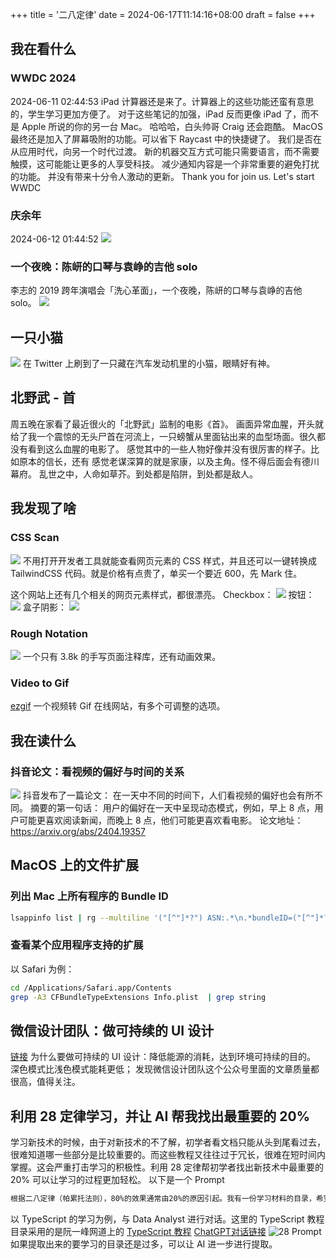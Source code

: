 +++
title = '二八定律'
date = 2024-06-17T11:14:16+08:00
draft = false
+++

## 我在看什么

### WWDC 2024

2024-06-11 02:44:53
iPad 计算器还是来了。计算器上的这些功能还蛮有意思的，学生学习更加方便了。
对于这些笔记的加强，iPad 反而更像 iPad 了，而不是
Apple 所说的你的另一台 Mac。
哈哈哈，白头帅哥 Craig 还会跑酷。
MacOS 最终还是加入了屏幕吸附的功能。可以省下 Raycast 中的快捷键了。
我们是否在从应用时代，向另一个时代过渡。
新的机器交互方式可能只需要语言，而不需要触摸，这可能能让更多的人享受科技。
减少通知内容是一个非常重要的避免打扰的功能。
并没有带来十分令人激动的更新。
Thank you for join us. Let's start WWDC

### 庆余年
2024-06-12 01:44:52
![](https://raw.githubusercontent.com/huyixi/Pics/main/uPic/fzkSO6.jpg)

### 一个夜晚：陈岍的口琴与袁峥的吉他 solo
李志的 2019 跨年演唱会「洗心革面」，一个夜晚，陈岍的口琴与袁峥的吉他 solo。
![](/i/123.gif)

## 一只小猫
![](/i/SaveTwitter.Net_1801234950609584128496p-ezgif.com-video-to-gif-converter.gif)
在 Twitter 上刷到了一只藏在汽车发动机里的小猫，眼睛好有神。

## 北野武 - 首

周五晚在家看了最近很火的「北野武」监制的电影《首》。
画面异常血腥，开头就给了我一个震惊的无头尸首在河流上，一只螃蟹从里面钻出来的血型场面。很久都没有看到这么血腥的电影了。
感觉其中的一些人物好像并没有很厉害的样子。比如原本的信长，还有
感觉老谋深算的就是家康，以及主角。怪不得后面会有德川幕府。
乱世之中，人命如草芥。到处都是陷阱，到处都是敌人。

## 我发现了啥

### CSS Scan

![](https://raw.githubusercontent.com/huyixi/Pics/main/uPic/Rmw7PJ.jpg)
不用打开开发者工具就能查看网页元素的 CSS 样式，并且还可以一键转换成 TailwindCSS 代码。就是价格有点贵了，单买一个要近 600，先 Mark 住。

这个网站上还有几个相关的网页元素样式，都很漂亮。
Checkbox：
![](https://raw.githubusercontent.com/huyixi/Pics/main/uPic/43tU94.png)
按钮：
![](https://raw.githubusercontent.com/huyixi/Pics/main/uPic/oZ2p4Y.png)
盒子阴影：
![](https://raw.githubusercontent.com/huyixi/Pics/main/uPic/a8SVjX.png)

### Rough Notation
![](https://raw.githubusercontent.com/huyixi/Pics/main/uPic/vwGBVf.jpg)
一个只有 3.8k 的手写页面注释库，还有动画效果。

### Video to Gif

[ezgif](https://ezgif.com)
一个视频转 Gif 在线网站，有多个可调整的选项。

## 我在读什么

### 抖音论文：看视频的偏好与时间的关系
![](https://raw.githubusercontent.com/huyixi/Pics/main/uPic/fkesln.png)
抖音发布了一篇论文： 在一天中不同的时间下，人们看视频的偏好也会有所不同。
摘要的第一句话： 用户的偏好在一天中呈现动态模式，例如，早上 8 点，用户可能更喜欢阅读新闻，而晚上 8 点，他们可能更喜欢看电影。
论文地址：https://arxiv.org/abs/2404.19357

## MacOS 上的文件扩展

### 列出 Mac 上所有程序的 Bundle ID

```bash
lsappinfo list | rg --multiline '("[^"]*?") ASN:.*\n.*bundleID=("[^"]*?")' --replace '$1 $2' --only-matching
```

### 查看某个应用程序支持的扩展

以 Safari 为例：
```bash
cd /Applications/Safari.app/Contents
grep -A3 CFBundleTypeExtensions Info.plist  | grep string
```

## 微信设计团队：做可持续的 UI 设计

[链接](https://mp.weixin.qq.com/s/L2WdQztc9243MjQIo6IcgA)
为什么要做可持续的 UI 设计：降低能源的消耗，达到环境可持续的目的。
深色模式比浅色模式能耗更低；
发现微信设计团队这个公众号里面的文章质量都很高，值得关注。

## 利用 28 定律学习，并让 AI 帮我找出最重要的 20%

学习新技术的时候，由于对新技术的不了解，初学者看文档只能从头到尾看过去，很难知道哪一些部分是比较重要的。而这些教程又往往过于冗长，很难在短时间内掌握。这会严重打击学习的积极性。利用 28 定律帮初学者找出新技术中最重要的 20% 可以让学习的过程更加轻松。
以下是一个 Prompt

```markdown
根据二八定律（帕累托法则），80%的效果通常由20%的原因引起。我有一份学习材料的目录，希望你能帮助我找出其中最重要的20%内容，这些内容是考试或工作中的核心，能产生80%的影响。请你分析并提取这些关键知识点，并详细解释为什么这些部分重要，以及为什么其他部分相对不重要。
```

以 TypeScript 的学习为例，与 Data Analyst 进行对话。这里的 TypeScript 教程目录采用的是阮一峰网道上的 [TypeScript 教程](https://wangdoc.com/typescript/)
[ChatGPT对话链接](https://chatgpt.com/share/c2b8b6bc-46a5-4f23-bd58-9f3a34aca5b8)
![28 Prompt](https://raw.githubusercontent.com/huyixi/Pics/main/uPic/AhVMSI.jpg)
如果提取出来的要学习的目录还是过多，可以让 AI 进一步进行提取。
